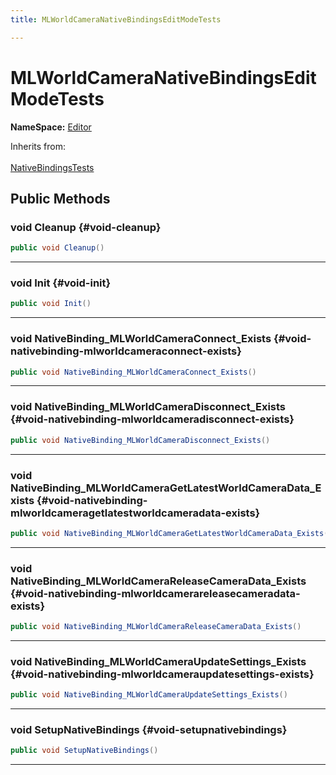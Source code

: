 ```yaml
---
title: MLWorldCameraNativeBindingsEditModeTests

---
```


# MLWorldCameraNativeBindingsEditModeTests



**NameSpace:** 
[Editor](/versioned_docs/version-22-Feb-2023/unity-api/api/Tests.Editor/Tests.Editor.md) 





Inherits from: <br></br>[NativeBindingsTests](/versioned_docs/version-22-Feb-2023/unity-api/api/Classes/NativeBindingsTests.md)




## Public Methods

### void Cleanup {#void-cleanup}

```csharp
public void Cleanup()
```






-----------

### void Init {#void-init}

```csharp
public void Init()
```






-----------

### void NativeBinding_MLWorldCameraConnect_Exists {#void-nativebinding-mlworldcameraconnect-exists}

```csharp
public void NativeBinding_MLWorldCameraConnect_Exists()
```






-----------

### void NativeBinding_MLWorldCameraDisconnect_Exists {#void-nativebinding-mlworldcameradisconnect-exists}

```csharp
public void NativeBinding_MLWorldCameraDisconnect_Exists()
```






-----------

### void NativeBinding_MLWorldCameraGetLatestWorldCameraData_Exists {#void-nativebinding-mlworldcameragetlatestworldcameradata-exists}

```csharp
public void NativeBinding_MLWorldCameraGetLatestWorldCameraData_Exists()
```






-----------

### void NativeBinding_MLWorldCameraReleaseCameraData_Exists {#void-nativebinding-mlworldcamerareleasecameradata-exists}

```csharp
public void NativeBinding_MLWorldCameraReleaseCameraData_Exists()
```






-----------

### void NativeBinding_MLWorldCameraUpdateSettings_Exists {#void-nativebinding-mlworldcameraupdatesettings-exists}

```csharp
public void NativeBinding_MLWorldCameraUpdateSettings_Exists()
```






-----------

### void SetupNativeBindings {#void-setupnativebindings}

```csharp
public void SetupNativeBindings()
```






-----------



